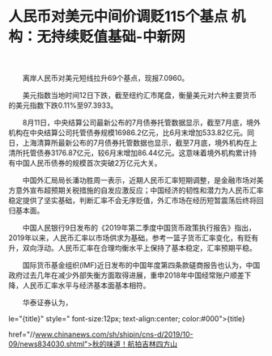 # 人民币对美元中间价调贬115个基点 机构：无持续贬值基础-中新网

　　

　　离岸人民币对美元短线拉升69个基点，现报7.0960。

　　美元指数当地时间12日下跌，截至纽约汇市尾盘，衡量美元对六种主要货币的美元指数下跌0.11%至97.3933。

　　8月11日，中央结算公司最新公布的7月债券托管数据显示，截至7月底，境外机构在中央结算公司托管债券规模16986.2亿元，比6月末增加533.82亿元。同日，上海清算所最新公布的7月债券托管数据也显示，截至7月底，境外机构在上清所托管债券3176.87亿元，较6月末增加86.44亿元。这意味着境外机构累计持有中国人民币债券的规模首次突破2万亿元大关。

　　中国外汇局局长潘功胜周一表示，近期人民币汇率短期调整，是金融市场对美方意外宣布超预期关税措施的自发应激反应；中国经济的韧性和潜力为人民币汇率稳定提供了坚实基础，判断汇率不会无序贬值，外汇市场在经历短暂震荡后终将回归基本面。

　　中国人民银行9日发布的《2019年第二季度中国货币政策执行报告》指出，2019年以来，人民币汇率以市场供求为基础，参考一篮子货币汇率变化，有贬有升，双向浮动。人民币汇率在合理均衡水平上保持了基本稳定，汇率预期平稳。

　　国际货币基金组织(IMF)近日发布的中国年度第四条款磋商报告也认为，中国政府过去几年在减少外部失衡方面取得进展，重申2018年中国经常账户顺差下降，人民币汇率水平与经济基本面基本相符。

　　华泰证券认为，

le="{title}" style=" font-size:12px; text-align:center; color:#000">{title}

href="//www.chinanews.com/sh/shipin/cns-d/2019/10-09/news834030.shtml">秋的味道！航拍吉林四方山
